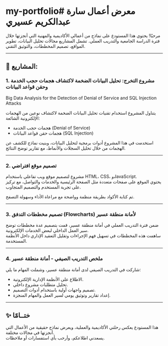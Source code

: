 # my-portfolio# معرض أعمال سارة عبدالكريم عسيري

مرحبًا! يحتوي هذا المستودع على نماذج من أعمالي الأكاديمية والمهنية التي أنجزتها خلال فترة الدراسة الجامعية والتدريب العملي. تشمل المشاريع مجالات تحليل البيانات، تطوير المواقع، تصميم المخططات، والتوثيق التقني.

---

## 📌 المشاريع:

### 1. مشروع التخرج: تحليل البيانات الضخمة لاكتشاف هجمات حجب الخدمة وحقن قواعد البيانات  
Big Data Analysis for the Detection of Denial of Service and SQL Injection Attacks

يتناول المشروع استخدام تقنيات تحليل البيانات الضخمة لاكتشاف نوعين من الهجمات الإلكترونية الشائعة:  
- هجمات حجب الخدمة (Denial of Service)  
- هجمات حقن قواعد البيانات (SQL Injection)

استخدمت في هذا المشروع أدوات برمجية لتحليل البيانات، وبنيت نماذج للكشف عن الهجمات من خلال تحليل السجلات والأنماط، مع تقارير توضح النتائج.

---

### 2. تصميم موقع افتراضي

مشروع لتصميم موقع ويب تفاعلي باستخدام HTML، CSS، وJavaScript.  
يحتوي الموقع على صفحات متعددة مثل الصفحة الرئيسية والخدمات والتواصل، مع تركيز على تجربة المستخدم والتصميم المتجاوب.

تم كتابة الأكواد بطريقة منظمة وواضحة مع مراعاة الأداء وسهولة التصفح.

---

### 3. تصميم مخططات التدفق (Flowcharts) لأمانة منطقة عسير

ضمن فترة التدريب العملي في أمانة منطقة عسير، قمت بتصميم عدة مخططات توضح سير العمل الداخلي لبعض الخدمات الإلكترونية.  
ساهمت هذه المخططات في تسهيل فهم الإجراءات وتقليل التعقيد الإداري داخل الأنظمة المستخدمة.

---

### 4. ملخص التدريب الصيفي - أمانة منطقة عسير

شاركت في التدريب الصيفي لدى أمانة منطقة عسير، وشملت المهام ما يلي:
- الاطلاع على الأنظمة الإدارية الإلكترونية.
- تحليل متطلبات مشروع داخلي.
- تصميم واجهات أولية باستخدام أدوات التصميم.
- إعداد تقارير وتوثيق يومي لسير العمل والمهام المنجزة.

---

## ✨ ختــامًا

هذا المستودع يعكس رحلتي الأكاديمية والعملية، ويعرض نماذج حقيقية من الأعمال التي أنجزتها في مجالات مختلفة.  
يسعدني اطلاعكم، وأرحب بأي استفسارات أو ملاحظات.
